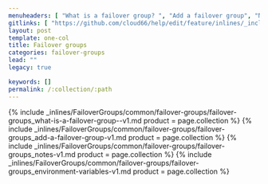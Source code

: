 ```yaml
---
menuheaders: [ "What is a failover group? ", "Add a failover group", "Notes", "Environment variables" ]
gitlinks: [ "https://github.com/cloud66/help/edit/feature/inlines/_includes/_inlines/FailoverGroups/common/failover-groups/failover-groups_what-is-a-failover-group--v1.md", "https://github.com/cloud66/help/edit/feature/inlines/_includes/_inlines/FailoverGroups/common/failover-groups/failover-groups_add-a-failover-group-v1.md", "https://github.com/cloud66/help/edit/feature/inlines/_includes/_inlines/FailoverGroups/common/failover-groups/failover-groups_notes-v1.md", "https://github.com/cloud66/help/edit/feature/inlines/_includes/_inlines/FailoverGroups/common/failover-groups/failover-groups_environment-variables-v1.md" ]
layout: post
template: one-col
title: Failover groups
categories: failover-groups
lead: ""
legacy: true

keywords: []
permalink: /:collection/:path
---
```




<a name="1"></a>{% include _inlines/FailoverGroups/common/failover-groups/failover-groups_what-is-a-failover-group--v1.md  product = page.collection %}
<a name="2"></a>{% include _inlines/FailoverGroups/common/failover-groups/failover-groups_add-a-failover-group-v1.md  product = page.collection %}
<a name="3"></a>{% include _inlines/FailoverGroups/common/failover-groups/failover-groups_notes-v1.md  product = page.collection %}
<a name="4"></a>{% include _inlines/FailoverGroups/common/failover-groups/failover-groups_environment-variables-v1.md  product = page.collection %}